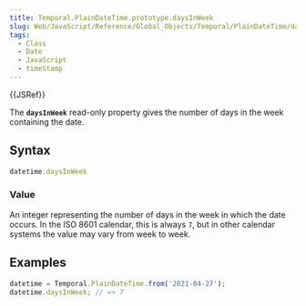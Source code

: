 ```yaml
---
title: Temporal.PlainDateTime.prototype.daysInWeek
slug: Web/JavaScript/Reference/Global_Objects/Temporal/PlainDateTime/daysInWeek
tags:
  - Class
  - Date
  - JavaScript
  - timeStamp
---
```

{{JSRef}}

The **`daysInWeek`** read-only property gives the number of days in the week
containing the date.

## Syntax

```js
datetime.daysInWeek
```

### Value

An integer representing the number of days in the week in which the date occurs.
In the ISO 8601 calendar, this is always `7`, but in other calendar systems the
value may vary from week to week.

## Examples

```js
datetime = Temporal.PlainDateTime.from('2021-04-27');
datetime.daysInWeek; // => 7
```

